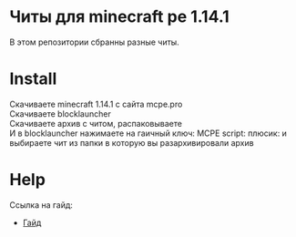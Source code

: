# Читы для minecraft pe 1.14.1
В этом репозитории сбранны разные читы.
# Install
Скачиваете minecraft 1.14.1 с сайта mcpe.pro\
Скачиваете blocklauncher\
Скачиваете архив с читом, распаковываете\
И в blocklauncher нажимаете на гаичный ключ: MCPE script: плюсик: и выбираете чит из папки в которую вы разархивировали архив
# Help
Ссылка на гайд:
- [Гайд](https://youtu.be/ORaEgVsBblA)
